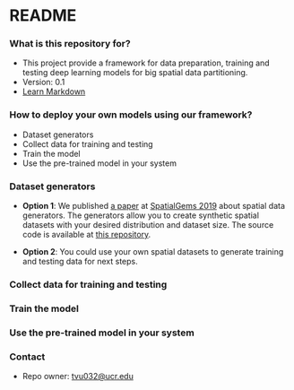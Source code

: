 # README #

### What is this repository for? ###

* This project provide a framework for data preparation, training and testing deep learning models for big spatial data partitioning.
* Version: 0.1
* [Learn Markdown](https://bitbucket.org/tutorials/markdowndemo)

### How to deploy your own models using our framework? ###

* Dataset generators
* Collect data for training and testing
* Train the model
* Use the pre-trained model in your system

### Dataset generators ###
* **Option 1**: We published [a paper](http://www.cs.ucr.edu/~eldawy/publications/19_SpatialGems.pdf) at [SpatialGems 2019](https://www.spatialgems.net/) about spatial data generators. 
 The generators allow you to create synthetic spatial datasets with your desired distribution and dataset size. 
 The source code is available at [this repository](https://github.com/tinvukhac/spatialdatagenerators).

* **Option 2**: You could use your own spatial datasets to generate training and testing data for next steps. 

### Collect data for training and testing ###



### Train the model ###

### Use the pre-trained model in your system ###

### Contact ###

* Repo owner: tvu032@ucr.edu
